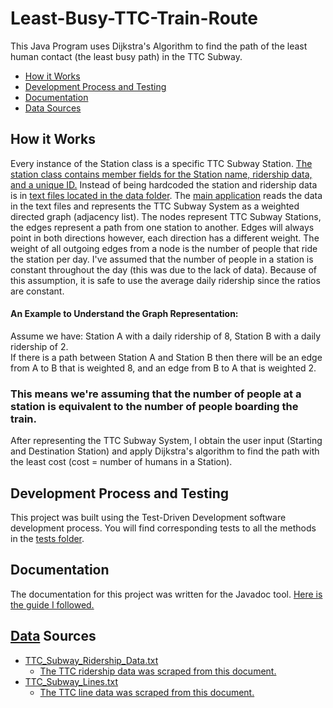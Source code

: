# Least-Busy-TTC-Train-Route
This Java Program uses Dijkstra's Algorithm to find the path of the least human contact (the least busy path) in the TTC Subway. 
- [How it Works](#how-it-works)
- [Development Process and Testing](#development-process-and-testing)
- [Documentation](#documentation)
- [Data Sources](#data-sources)

<h2>How it Works</h2>

Every instance of the Station class is a specific TTC Subway Station.
[The station class contains member fields for the Station name, ridership data, and a unique ID.](https://github.com/satavanan-s/Least-Busiest-TTC-Train-Route/blob/master/src/com/satavanan/application/Station.java)
Instead of being hardcoded the station and ridership data is in [text files located in the data folder](https://github.com/satavanan-s/Least-Busiest-TTC-Train-Route/tree/master/data).
The [main application](https://github.com/satavanan-s/Least-Busiest-TTC-Train-Route/blob/master/src/com/satavanan/application/Main.java) reads the data in the text files and 
represents the TTC Subway System as a weighted directed graph (adjacency list). The nodes represent TTC Subway Stations,
the edges represent a path from one station to another. Edges will always point in both directions however, each direction has a different
weight. The weight of all outgoing edges from a node is the number of people that ride the station per day. I've
assumed that the number of people in a station is constant throughout the day (this was due to the lack of data).
Because of this assumption, it is safe to use the average daily ridership since the ratios are constant.

<h4>An Example to Understand the Graph Representation:</h4>

Assume we have: Station A with a daily ridership of 8,
Station B with a daily ridership of 2. <br>
If there is a path between Station A and Station B then there will be an edge from
A to B that is weighted 8, and an edge from B to A that is weighted 2.

<h3>This means we're assuming that the number of people at a station is equivalent to the number of people boarding the train.</h3>

After representing the TTC Subway System, I obtain the user input (Starting and Destination Station)
and apply Dijkstra's algorithm to find the path with the least cost (cost = number of humans in a Station).

<h2>Development Process and Testing</h2>

This project was built using the Test-Driven Development software development process.
You will find corresponding tests to all the methods in the [tests folder](https://github.com/satavanan-s/Least-Busiest-TTC-Train-Route/tree/1/src/com/satavanan/tests "Tests Directory").

<h2>Documentation</h2>

The documentation for this project was written for the Javadoc tool. [Here is the guide I followed.](https://www.oracle.com/technical-resources/articles/java/javadoc-tool.html)

## [Data](https://github.com/satavanan-s/Least-Busy-TTC-Train-Route/tree/master/data) Sources

- [TTC_Subway_Ridership_Data.txt](https://github.com/satavanan-s/Least-Busy-TTC-Train-Route/blob/master/data/TTC_Subway_Ridership_Data.txt)
  * [The TTC ridership data was scraped from this document.](http://www.ttc.ca/PDF/Transit_Planning/Subway%20ridership%20-%202018.pdf)
- [TTC_Subway_Lines.txt](https://github.com/satavanan-s/Least-Busy-TTC-Train-Route/blob/master/data/TTC_Subway_Lines.txt)
  * [The TTC line data was scraped from this document.](https://www.ttc.ca/Subway/index.jsp)
